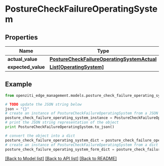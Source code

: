 # PostureCheckFailureOperatingSystem


## Properties
Name | Type | Description | Notes
------------ | ------------- | ------------- | -------------
**actual_value** | [**PostureCheckFailureOperatingSystemActual**](PostureCheckFailureOperatingSystemActual.md) |  | 
**expected_value** | [**List[OperatingSystem]**](OperatingSystem.md) |  | 

## Example

```python
from openziti_edge_management.models.posture_check_failure_operating_system import PostureCheckFailureOperatingSystem

# TODO update the JSON string below
json = "{}"
# create an instance of PostureCheckFailureOperatingSystem from a JSON string
posture_check_failure_operating_system_instance = PostureCheckFailureOperatingSystem.from_json(json)
# print the JSON string representation of the object
print PostureCheckFailureOperatingSystem.to_json()

# convert the object into a dict
posture_check_failure_operating_system_dict = posture_check_failure_operating_system_instance.to_dict()
# create an instance of PostureCheckFailureOperatingSystem from a dict
posture_check_failure_operating_system_form_dict = posture_check_failure_operating_system.from_dict(posture_check_failure_operating_system_dict)
```
[[Back to Model list]](../README.md#documentation-for-models) [[Back to API list]](../README.md#documentation-for-api-endpoints) [[Back to README]](../README.md)


